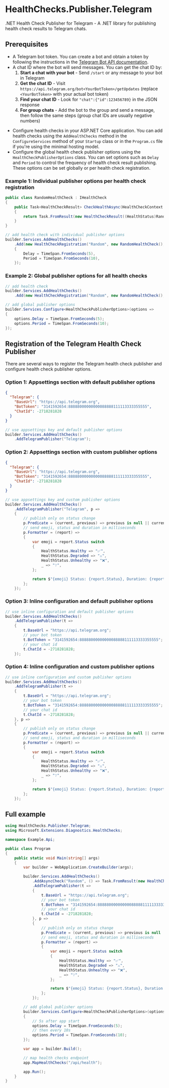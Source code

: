 # HealthChecks.Publisher.Telegram

.NET Health Check Publisher for Telegram - A .NET library for publishing health check results to Telegram chats.

## Prerequisites

- A Telegram bot token. You can create a bot and obtain a token by following the instructions in the [Telegram Bot API documentation](https://core.telegram.org/bots/api).
- A chat ID where the bot will send messages. You can get the chat ID by:
  1. **Start a chat with your bot** - Send `/start` or any message to your bot in Telegram
  2. **Get the chat ID** - Visit `https://api.telegram.org/bot<YourBotToken>/getUpdates` (replace `<YourBotToken>` with your actual bot token)
  3. **Find your chat ID** - Look for `"chat":{"id":123456789}` in the JSON response
  4. **For group chats** - Add the bot to the group and send a message, then follow the same steps (group chat IDs are usually negative numbers)

<!-- ## Installation
  You can install the `HealthChecks.Publisher.Telegram` package via NuGet Package Manager or by using the .NET CLI.

````bash
dotnet add package HealthChecks.Publisher.Telegram
``` -->

- Configure health checks in your ASP.NET Core application. You can add health checks using the `AddHealthChecks` method in the `ConfigureServices` method of your `Startup` class or in the `Program.cs` file if you're using the minimal hosting model.
- Configure the global health check publisher options using the `HealthCheckPublisherOptions` class. You can set options such as `Delay` and `Period` to control the frequency of health check result publishing. These options can be set globally or per health check registration.

### Example 1: Individual publisher options per health check registration

```cs
public class RandomHealthCheck : IHealthCheck
{
    public Task<HealthCheckResult> CheckHealthAsync(HealthCheckContext context, CancellationToken cancellationToken = default)
    {
        return Task.FromResult(new HealthCheckResult((HealthStatus)Random.Shared.Next(3)));
    }
}
```

```cs
// add health check with individual publisher options
builder.Services.AddHealthChecks()
    .Add(new HealthCheckRegistration("Random", new RandomHealthCheck(), HealthStatus.Unhealthy, ["random"])
    {
        Delay = TimeSpan.FromSeconds(5),
        Period = TimeSpan.FromSeconds(10),
    });
```

### Example 2: Global publisher options for all health checks

```cs
// add health check
builder.Services.AddHealthChecks()
    .Add(new HealthCheckRegistration("Random", new RandomHealthCheck(), HealthStatus.Unhealthy, ["random"]));

// add global publisher options
builder.Services.Configure<HealthCheckPublisherOptions>(options =>
{
    options.Delay = TimeSpan.FromSeconds(5);
    options.Period = TimeSpan.FromSeconds(10);
});
```

## Registration of the Telegram Health Check Publisher

There are several ways to register the Telegram health check publisher and configure health check publisher options.

### Option 1: Appsettings section with default publisher options

```json
{
  "Telegram": {
    "BaseUrl": "https://api.telegram.org",
    "BotToken": "3141592654:88888000000000088888111113333355555",
    "ChatId": -2718281828
  }
}
```

```cs
// use appsettings key and default publisher options
builder.Services.AddHealthChecks()
    .AddTelegramPublisher("Telegram");
```

### Option 2: Appsettings section with custom publisher options

```json
{
  "Telegram": {
    "BaseUrl": "https://api.telegram.org",
    "BotToken": "3141592654:88888000000000088888111113333355555",
    "ChatId": -2718281828
  }
}
```

```cs
// use appsettings key and custom publisher options
builder.Services.AddHealthChecks()
    .AddTelegramPublisher("Telegram", p =>
    {
        // publish only on status change
        p.Predicate = (current, previous) => previous is null || current.Status != previous.Status;
        // send emoji, status and duration in milliseconds
        p.Formatter = (report) =>
        {
            var emoji = report.Status switch
            {
                HealthStatus.Healthy => "✅",
                HealthStatus.Degraded => "⚠️",
                HealthStatus.Unhealthy => "❌",
                _ => "❔",
            };

            return $"{emoji} Status: {report.Status}, Duration: {report.TotalDuration.TotalMilliseconds} ms";
        };
    });
```

### Option 3: Inline configuration and default publisher options

```cs
// use inline configuration and default publisher options
builder.Services.AddHealthChecks()
    .AddTelegramPublisher(t =>
    {
        t.BaseUrl = "https://api.telegram.org";
        // your bot token
        t.BotToken = "3141592654:88888000000000088888111113333355555";
        // your chat id
        t.ChatId = -2718281828;
    });
```

### Option 4: Inline configuration and custom publisher options

```cs
// use inline configuration and custom publisher options
builder.Services.AddHealthChecks()
    .AddTelegramPublisher(t =>
    {
        t.BaseUrl = "https://api.telegram.org";
        // your bot token
        t.BotToken = "3141592654:88888000000000088888111113333355555";
        // your chat id
        t.ChatId = -2718281828;
    }, p =>
    {
        // publish only on status change
        p.Predicate = (current, previous) => previous is null || current.Status != previous.Status;
        // send emoji, status and duration in milliseconds
        p.Formatter = (report) =>
        {
            var emoji = report.Status switch
            {
                HealthStatus.Healthy => "✅",
                HealthStatus.Degraded => "⚠️",
                HealthStatus.Unhealthy => "❌",
                _ => "❔",
            };

            return $"{emoji} Status: {report.Status}, Duration: {report.TotalDuration.TotalMilliseconds} ms";
        };
    });
```

## Full example

```cs
using HealthChecks.Publisher.Telegram;
using Microsoft.Extensions.Diagnostics.HealthChecks;

namespace Example.Api;

public class Program
{
    public static void Main(string[] args)
    {
        var builder = WebApplication.CreateBuilder(args);

        builder.Services.AddHealthChecks()
            .AddAsyncCheck("Random", () => Task.FromResult(new HealthCheckResult((HealthStatus)Random.Shared.Next(3))))
            .AddTelegramPublisher(t =>
            {
                t.BaseUrl = "https://api.telegram.org";
                // your bot token
                t.BotToken = "3141592654:88888000000000088888111113333355555";
                // your chat id
                t.ChatId = -2718281828;
            }, p =>
            {
                // publish only on status change
                p.Predicate = (current, previous) => previous is null || current.Status != previous.Status;
                // send emoji, status and duration in milliseconds
                p.Formatter = (report) =>
                {
                    var emoji = report.Status switch
                    {
                        HealthStatus.Healthy => "✅",
                        HealthStatus.Degraded => "⚠️",
                        HealthStatus.Unhealthy => "❌",
                        _ => "❔",
                    };

                    return $"{emoji} Status: {report.Status}, Duration: {report.TotalDuration.TotalMilliseconds} ms";
                };
            });

        // add global publisher options
        builder.Services.Configure<HealthCheckPublisherOptions>(options =>
        {
            // 5s after app start
            options.Delay = TimeSpan.FromSeconds(5);
            // then every 10s
            options.Period = TimeSpan.FromSeconds(10);
        });

        var app = builder.Build();

        // map health checks endpoint
        app.MapHealthChecks("/api/health");

        app.Run();
    }
}
```
